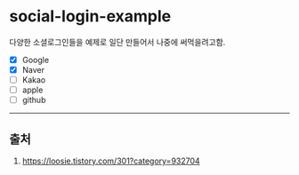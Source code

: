 # social-login-example

다양한 소셜로그인들을 예제로 일단 만들어서 나중에 써먹을려고함.  

* [x] Google
* [x] Naver
* [ ] Kakao
* [ ] apple
* [ ] github

***

## 출처

1. https://loosie.tistory.com/301?category=932704